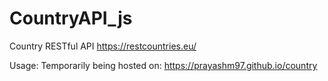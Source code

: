# CountryAPI_js
Country RESTful API https://restcountries.eu/


Usage: Temporarily being hosted on: https://prayashm97.github.io/country
